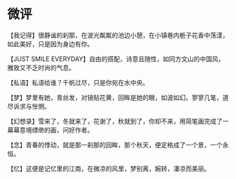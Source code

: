 # 微评

【我记得】很静谧的刹那，在波光粼粼的池边小憩，在小镇巷内栀子花香中荡漾，如此美好，只是因为身边有你。 

【JUST SMILE EVERYDAY】自由的搭配，诗意且随性，如同方文山的中国风，雅致又不乏时尚的气息。 

【私语】私语给谁？千帆过尽，只是你宛在水中央。 

【梦】梦里有她，青丝发，对镜贴花黄，回眸是她的眼，如波如幻。寥寥几笔，道尽诉求与怅惘。 

【幻想录】雪来了，冬就来了，花谢了，秋就到了，你却不来，用简笔画完成了一幕幕意境缥缈的画，问好作者。 

【念】青春的悸动，就是那一刹那的回眸，那个秋天，便定格成了一个景，一个永恒。 

【忆】这便是记忆里的江南，在微凉的风里，梦别离，婉转，凄凉而美丽。